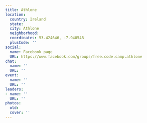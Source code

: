 ```yaml
---
title: Athlone
location:
  country: Ireland
  state: 
  city: Athlone
  neighborhood: 
  coordinates: 53.424646, -7.940548
  plusCode: ''
social:
  name: Facebook page
  URL: https://www.facebook.com/groups/free.code.camp.athlone
chat:
  name: ''
  URL: ''
event:
  name: ''
  URL: ''
leaders:
- name: ''
  URL: ''
photos:
  old: 
  cover: ''
---
```

